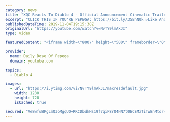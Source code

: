 ```yaml
---
category: news
title: "XQC Reacts To Diablo 4 - Official Announcement Cinematic Trailer (WITH CHAT)"
excerpt: "CLICK THIS IF YOU'RE PEPEGA: https://bit.ly/35BnN0k ▷Like And Subscribe! ▷ORIGINAL VIDEO: https://www.youtube.com/watch?v=0SSYzl9fXOQ&t=10s ..."
publishedDateTime: 2019-11-04T19:15:38Z
originalUrl: "https://youtube.com/watch?v=NvTY9lmAkJI"
type: video

featuredContent: "<iframe width=\"800\" height=\"500\" frameborder=\"0\" src=\"https://www.youtube.com/embed/NvTY9lmAkJI\" allow=\"accelerometer; autoplay; encrypted-media; gyroscope; picture-in-picture\" allowfullscreen></iframe>"

provider:
  name: Daily Dose Of Pepega
  domain: youtube.com

topics:
  - Diablo 4

images:
  - url: "https://i.ytimg.com/vi/NvTY9lmAkJI/maxresdefault.jpg"
    width: 1280
    height: 720
    isCached: true

secured: "VeBwfuBPgLmQ3oMgqUO+RRCDbdkHs19f7qiF8rO4NN7t0ECEMzTiTwBnMtor4hF2jzg9eLsSNs946WmO4ZeD8oxr0seUusTm34h79Ob/TSofRaxsFM2uay60FwgG37Rb4yoXxOP9XFb5BOcyo7w95fwDXx+exwKhWeSkczg1w/PswA/ovSAu5PPJuiMee0UHD4OcBLmCQB6kjpN64RCXwO+pxPp7hsJ5hVuHCF3hxCmx6F36wbbagqapfPcwqmbo/Ym3gsZkrd0ykVskQgDgvU/lar31S/KUCcC+o+/3QOufhRKa9iLiXV54xKLAopQuoJJbAOHSKjXbIcoiLPe6U3IU5MmmvsuY4Etx45JJlNJMgut4dCA8YSaEeEhKI424/csxzyO5ATqQUtGLoXPiRw38LDQmIYdIBQHuEdxY1CmrDhYorJW0KL54JwPuFTkY;Cy7eS4o+3Y0pdxJs7cPGVQ=="
---
```


